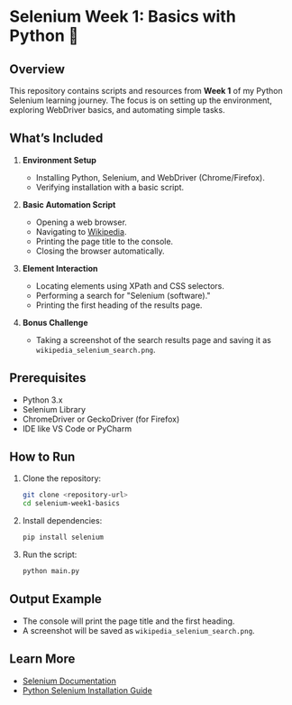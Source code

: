 # Selenium Week 1: Basics with Python 🚀

## Overview  
This repository contains scripts and resources from **Week 1** of my Python Selenium learning journey. The focus is on setting up the environment, exploring WebDriver basics, and automating simple tasks.

## What’s Included  
1. **Environment Setup**  
   - Installing Python, Selenium, and WebDriver (Chrome/Firefox).  
   - Verifying installation with a basic script.

2. **Basic Automation Script**  
   - Opening a web browser.  
   - Navigating to [Wikipedia](https://www.wikipedia.org/).  
   - Printing the page title to the console.  
   - Closing the browser automatically.

3. **Element Interaction**  
   - Locating elements using XPath and CSS selectors.  
   - Performing a search for "Selenium (software)."  
   - Printing the first heading of the results page.

4. **Bonus Challenge**  
   - Taking a screenshot of the search results page and saving it as `wikipedia_selenium_search.png`.

## Prerequisites  
- Python 3.x  
- Selenium Library  
- ChromeDriver or GeckoDriver (for Firefox)  
- IDE like VS Code or PyCharm  

## How to Run  
1. Clone the repository:  
   ```bash
   git clone <repository-url>
   cd selenium-week1-basics
   ```
2. Install dependencies:  
   ```bash
   pip install selenium
   ```
3. Run the script:  
   ```bash
   python main.py
   ```

## Output Example  
- The console will print the page title and the first heading.  
- A screenshot will be saved as `wikipedia_selenium_search.png`.

## Learn More  
- [Selenium Documentation](https://www.selenium.dev/documentation/en/)  
- [Python Selenium Installation Guide](https://selenium-python.readthedocs.io/installation.html)


